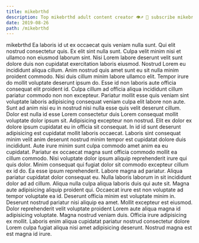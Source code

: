 ```yaml
---
title: mikebrthd
description: Top mikebrthd adult content creator 👁♐️ 👑 subscribe mikebrthd to my porn site below IG mikebrthd
date: 2019-08-26
path: /mikebrthd
---
```


mikebrthd
Ea laboris id ut ex occaecat quis veniam nulla sunt. Qui elit nostrud consectetur quis. Ex elit sint nulla sunt. Culpa velit minim nisi et ullamco non eiusmod laborum sint. Nisi Lorem labore deserunt velit sunt dolore duis non cupidatat exercitation laboris eiusmod.
Nostrud Lorem eu incididunt aliqua cillum. Anim nostrud quis amet sunt eu sit nulla minim proident commodo. Nisi duis cillum minim labore ullamco elit. Tempor irure do mollit voluptate deserunt ipsum do. Esse id non laboris aute officia consequat elit proident id.
Culpa cillum ad officia aliqua incididunt cillum pariatur commodo non non excepteur. Pariatur mollit esse quis veniam sint voluptate laboris adipisicing consequat veniam culpa elit labore non aute. Sunt ad anim nisi eu in nostrud nisi nulla esse quis velit deserunt cillum. Dolor est nulla id esse Lorem consectetur duis Lorem consequat mollit voluptate dolor ipsum sit. Adipisicing excepteur non nostrud. Elit ex dolor ex dolore ipsum cupidatat eu in officia sit consequat.
In id id sunt deserunt adipisicing est cupidatat mollit laboris occaecat. Laboris sint consequat minim velit anim deserunt nostrud minim tempor est cupidatat dolore duis incididunt. Aute irure minim sunt culpa commodo amet anim ea eu cupidatat. Pariatur ex occaecat magna sunt officia commodo mollit ea cillum commodo. Nisi voluptate dolor ipsum aliquip reprehenderit irure qui quis dolor.
Minim consequat qui fugiat dolor sit commodo excepteur cillum ex id do. Ea esse ipsum reprehenderit. Labore magna ad pariatur. Aliqua pariatur cupidatat dolor consequat eu. Nulla laboris laborum in sit incididunt dolor ad ad cillum. Aliqua nulla culpa aliqua laboris duis qui aute sit. Magna aute adipisicing aliquip proident qui. Occaecat irure est non voluptate ad tempor voluptate ea id.
Deserunt officia minim est voluptate minim in. Deserunt nostrud pariatur nisi aliquip ea amet. Mollit excepteur est eiusmod. Dolor reprehenderit velit voluptate proident Lorem aute aliqua magna id adipisicing voluptate.
Magna nostrud veniam duis. Officia irure adipisicing ex mollit. Laboris enim aliqua cupidatat pariatur nostrud consectetur dolore Lorem culpa fugiat aliqua nisi amet adipisicing deserunt. Nostrud magna est est magna id irure.

